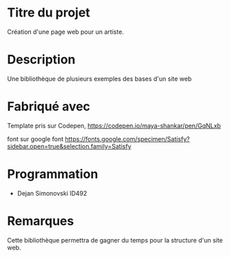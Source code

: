 # Titre du projet

Création d'une page web pour un artiste.

# Description

Une bibliothèque de plusieurs exemples des bases d'un site web

# Fabriqué avec

Template pris sur Codepen,
https://codepen.io/maya-shankar/pen/GqNLxb

font sur google font
https://fonts.google.com/specimen/Satisfy?sidebar.open=true&selection.family=Satisfy

# Programmation

* Dejan Simonovski ID492

# Remarques

Cette bibliothèque permettra de gagner du temps pour la structure d'un site web.
